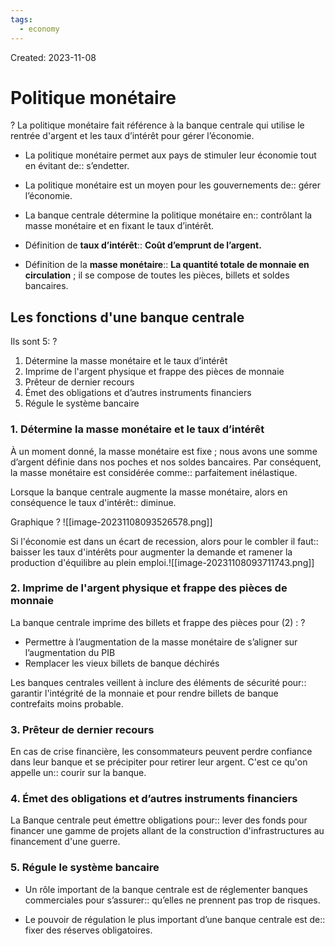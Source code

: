 ```yaml
---
tags:
  - economy
---
```

Created: 2023-11-08

# Politique monétaire
?
La politique monétaire fait référence à la banque centrale qui utilise le rentrée d'argent et les taux d’intérêt pour gérer l’économie.
<!--SR:!2024-01-18,19,150-->

- La politique monétaire permet aux pays de stimuler leur économie tout en évitant de:: s’endetter.
<!--SR:!2024-02-17,54,230-->
- La politique monétaire est un moyen pour les gouvernements de:: gérer l’économie.
<!--SR:!2024-03-03,76,270-->
- La banque centrale détermine la politique monétaire en:: contrôlant la masse monétaire et en fixant le taux d’intérêt.
<!--SR:!2024-01-21,15,210-->

- Définition de **taux d’intérêt**:: **Coût d’emprunt de l’argent.**
<!--SR:!2024-02-07,45,210-->
- Définition de la **masse monétaire**:: **La quantité totale de monnaie en circulation** ; il se compose de toutes les pièces, billets et soldes bancaires.
<!--SR:!2024-01-09,21,170-->


## Les fonctions d'une banque centrale
Ils sont 5:
?
1. Détermine la masse monétaire et le taux d’intérêt
2. Imprime de l'argent physique et frappe des pièces de monnaie
3. Prêteur de dernier recours
4. Émet des obligations et d’autres instruments financiers
5. Régule le système bancaire
<!--SR:!2024-02-05,31,170-->


### 1. Détermine la masse monétaire et le taux d’intérêt
À un moment donné, la masse monétaire est fixe ; nous avons une somme d’argent définie dans nos poches et nos soldes bancaires. Par conséquent, la masse monétaire est considérée comme:: parfaitement inélastique.
<!--SR:!2024-01-24,37,210-->

Lorsque la banque centrale augmente la masse monétaire, alors en conséquence le taux d'intérêt:: diminue.
<!--SR:!2024-02-14,57,250-->
Graphique
?
![[image-20231108093526578.png]]
<!--SR:!2024-03-17,70,230-->

Si l'économie est dans un écart de recession, alors pour le combler il faut:: baisser les taux d'intérêts pour augmenter la demande et ramener la production d'équilibre au plein emploi.![[image-20231108093711743.png]]
<!--SR:!2024-01-23,15,170-->

### 2. Imprime de l'argent physique et frappe des pièces de monnaie
La banque centrale imprime des billets et frappe des pièces pour (2) :
?
- Permettre à l’augmentation de la masse monétaire de s’aligner sur l’augmentation du PIB
- Remplacer les vieux billets de banque déchirés
<!--SR:!2024-02-24,47,190-->

Les banques centrales veillent à inclure des éléments de sécurité pour:: garantir l'intégrité de la monnaie et pour rendre billets de banque contrefaits moins probable.
<!--SR:!2024-02-19,54,230-->

### 3. Prêteur de dernier recours
En cas de crise financière, les consommateurs peuvent perdre confiance dans leur banque et se précipiter pour retirer leur argent. C'est ce qu'on appelle un:: courir sur la banque.
<!--SR:!2024-01-30,47,250-->

### 4. Émet des obligations et d’autres instruments financiers
La Banque centrale peut émettre obligations pour:: lever des fonds pour financer une gamme de projets allant de la construction d'infrastructures au financement d'une guerre.
<!--SR:!2024-01-22,42,250-->

### 5. Régule le système bancaire
- Un rôle important de la banque centrale est de réglementer banques commerciales pour s’assurer:: qu’elles ne prennent pas trop de risques.
<!--SR:!2024-03-10,66,230-->
- Le pouvoir de régulation le plus important d’une banque centrale est de:: fixer des réserves obligatoires.
<!--SR:!2024-01-15,26,170-->
